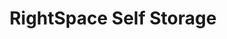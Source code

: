 ---
title: "RightSpace Self Storage"
url: /georgetown/rightspace-self-storage/
shop: storage rental
---